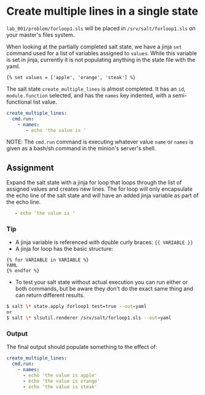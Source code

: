 # Create multiple lines in a single state
`lab_001/problem/forloop1.sls` will be placed in `/srv/salt/forloop1.sls` on your master's files system.

When looking at the partially completed salt state, we have a jinja `set` command used for a list of variables assigned to `values`. While this variable is set in jinja, currently it is not populating anything in the state file with the yaml.
```JINJA
{% set values = ['apple', 'orange', 'steak'] %}
```

The salt state `create_multiple_lines` is almost completed. It has an `id`, `module.function` selected, and has the `names` key indented, with a semi-functional list value.
```YAML
create_multiple_lines:
  cmd.run:
    - names:
       - echo 'the value is '
```

NOTE: The `cmd.run` command is executing whatever value `name` or `names` is given as a bash/sh command in the minion's server's shell.


## Assignment
Expand the salt state with a jinja for loop that loops through the list of assigned values and creates new lines. The for loop will only encapsulate the echo line of the salt state and will have an added jinja variable as part of the echo line.
```YAML
   - echo 'the value is '
```

### Tip
- A jinja variable is referenced with double curly braces: `{{ VARIABLE }}`
- A jinja for loop has the basic structure:
```JINJA
{% for VARIABLE in VARIABLE %}
YAML
{% endfor %}
```
- To test your salt state without actual execution you can run either or both commands, but be aware they don't do the exact same thing and can return different results.
```BASH
$ salt \* state.apply forloop1 test=true --out=yaml
or
$ salt \* slsutil.renderer /srv/salt/forloop1.sls --out=yaml
```

### Output
The final output should populate something to the effect of:
```YAML
create_multiple_lines:
  cmd.run:
    - names:
      - echo 'the value is apple'
      - echo 'the value is orange'
      - echo 'the value is steak'
```
